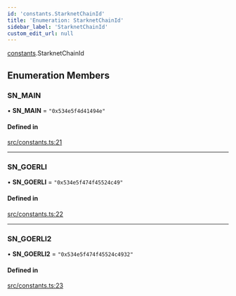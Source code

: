 ```yaml
---
id: 'constants.StarknetChainId'
title: 'Enumeration: StarknetChainId'
sidebar_label: 'StarknetChainId'
custom_edit_url: null
---
```


[constants](../namespaces/constants.md).StarknetChainId

## Enumeration Members

### SN_MAIN

• **SN_MAIN** = `"0x534e5f4d41494e"`

#### Defined in

[src/constants.ts:21](https://github.com/0xs34n/starknet.js/blob/develop/src/constants.ts#L21)

---

### SN_GOERLI

• **SN_GOERLI** = `"0x534e5f474f45524c49"`

#### Defined in

[src/constants.ts:22](https://github.com/0xs34n/starknet.js/blob/develop/src/constants.ts#L22)

---

### SN_GOERLI2

• **SN_GOERLI2** = `"0x534e5f474f45524c4932"`

#### Defined in

[src/constants.ts:23](https://github.com/0xs34n/starknet.js/blob/develop/src/constants.ts#L23)
